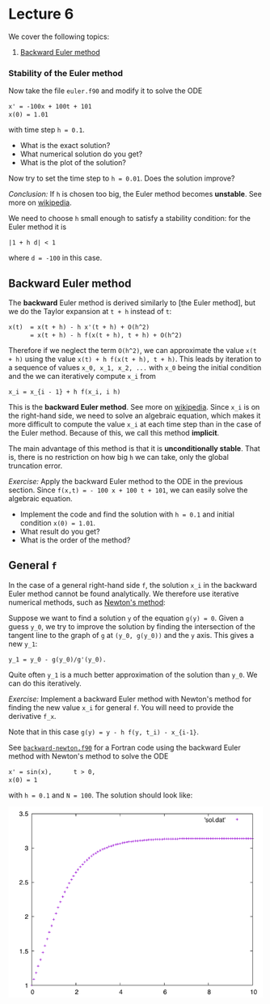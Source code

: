 # Lecture 6

We cover the following topics:

1. [Backward Euler method](#backward-euler-method)

### Stability of the Euler method

Now take the file `euler.f90` and modify it to solve the ODE

```
x' = -100x + 100t + 101
x(0) = 1.01
```

with time step `h = 0.1`.

- What is the exact solution?
- What numerical solution do you get?
- What is the plot of the solution?

Now try to set the time step to `h = 0.01`. Does the solution improve?

_Conclusion:_ If `h` is chosen too big, the Euler method becomes
**unstable**. See more on
 [wikipedia](https://en.wikipedia.org/wiki/Euler_method#Numerical_stability).

We need to choose `h` small enough to satisfy a stability condition: for
the Euler method it is

```
|1 + h d| < 1
```

where `d = -100` in this case.

## Backward Euler method

The **backward** Euler method is derived similarly to [the Euler method],
but we do the Taylor expansion at `t + h` instead of `t`:

```
x(t)  = x(t + h) - h x'(t + h) + O(h^2)
      = x(t + h) - h f(x(t + h), t + h) + O(h^2)
```

Therefore if we neglect the term `O(h^2)`, we can approximate the value
`x(t + h)` using the value `x(t) + h f(x(t + h), t + h)`. This leads by
iteration to a sequence of values `x_0, x_1, x_2, ...` with `x_0` being
the initial condition and the we can iteratively compute `x_i` from

```
x_i = x_{i - 1} + h f(x_i, i h)
```

This is the **backward Euler method**. See more on
[wikipedia](https://en.wikipedia.org/wiki/Backward_Euler_method).
Since `x_i` is on the right-hand side, we need to solve an
algebraic equation, which makes it more difficult to compute the value
`x_i` at each time step than in the case of the Euler method. Because of
this, we call this method **implicit**.

The main advantage of this method is that it is **unconditionally
stable**. That is, there is no restriction on how big `h` we can take,
only the global truncation error.

_Exercise:_ Apply the backward Euler method to the ODE in the previous
section. Since `f(x,t) = - 100 x + 100 t + 101`, we can easily solve the
algebraic equation.

 - Implement the code and find the solution with `h =
0.1` and initial condition `x(0) = 1.01`.
 - What result do you get?
 - What is the order of the method?

## General `f`

In the case of a general right-hand side `f`, the solution `x_i` in the
backward Euler method cannot be found analytically. We therefore use
iterative numerical methods, such as [Newton's method](https://en.wikipedia.org/wiki/Newton's_method):

Suppose we want to find a solution `y` of the equation `g(y) = 0`. Given
a guess `y_0`, we try to improve the solution by finding the
intersection of the tangent line to the graph of `g` at `(y_0, g(y_0))`
and the `y` axis. This gives a new `y_1`:

```
y_1 = y_0 - g(y_0)/g'(y_0).
```

Quite often `y_1` is a much better approximation of the solution than
`y_0`. We can do this iteratively.

_Exercise:_ Implement a backward Euler method with Newton's method for
finding the new value `x_i` for general `f`. You will need to provide
the derivative `f_x`.

Note that in this case `g(y) = y - h f(y, t_i) - x_{i-1}`.

See
[`backward-newton.f90`](https://github.com/rekka/intro-fortran-2016/blob/master/lec06/backward-newton.f90)
for a Fortran code using the backward Euler method with Newton's method
to solve the ODE

```
x' = sin(x),      t > 0,
x(0) = 1
```

with `h = 0.1` and `N = 100`. The solution should look like:

![](https://github.com/rekka/intro-fortran-2016/blob/master/lec06/ode-sinx.png)

[gnuplot]: http://www.gnuplot.info/
